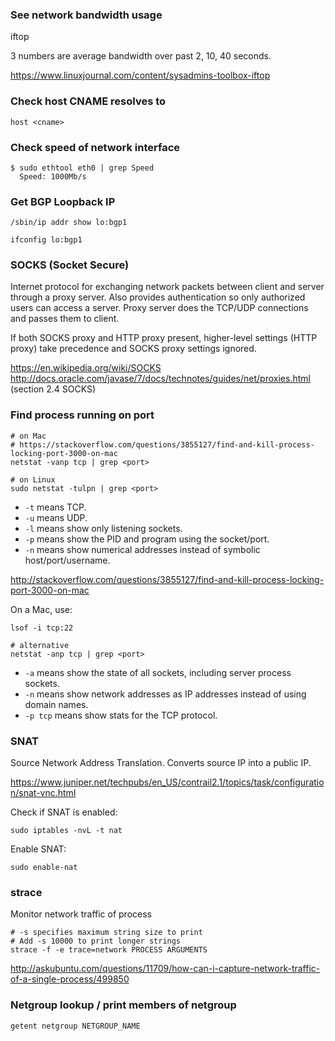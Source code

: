 ### See network bandwidth usage

iftop

3 numbers are average bandwidth over past 2, 10, 40 seconds.

https://www.linuxjournal.com/content/sysadmins-toolbox-iftop


### Check host CNAME resolves to

```
host <cname>
```


### Check speed of network interface

```
$ sudo ethtool eth0 | grep Speed
  Speed: 1000Mb/s
```


### Get BGP Loopback IP

```
/sbin/ip addr show lo:bgp1

ifconfig lo:bgp1
```


### SOCKS (Socket Secure)

Internet protocol for exchanging network packets between client and server through a proxy server. Also provides authentication so only authorized users can access a server. Proxy server does the TCP/UDP connections and passes them to client.

If both SOCKS proxy and HTTP proxy present, higher-level settings (HTTP proxy) take precedence and SOCKS proxy settings ignored.

https://en.wikipedia.org/wiki/SOCKS
http://docs.oracle.com/javase/7/docs/technotes/guides/net/proxies.html (section 2.4 SOCKS)


### Find process running on port

```
# on Mac
# https://stackoverflow.com/questions/3855127/find-and-kill-process-locking-port-3000-on-mac
netstat -vanp tcp | grep <port>

# on Linux
sudo netstat -tulpn | grep <port>
```

* `-t` means TCP.
* `-u` means UDP.
* `-l` means show only listening sockets.
* `-p` means show the PID and program using the socket/port.
* `-n` means show numerical addresses instead of symbolic host/port/username.

http://stackoverflow.com/questions/3855127/find-and-kill-process-locking-port-3000-on-mac

On a Mac, use:
```
lsof -i tcp:22

# alternative
netstat -anp tcp | grep <port>
```
* `-a` means show the state of all sockets, including server process sockets.
* `-n` means show network addresses as IP addresses instead of using domain names.
* `-p tcp` means show stats for the TCP protocol.


### SNAT

Source Network Address Translation. Converts source IP into a public IP.

https://www.juniper.net/techpubs/en_US/contrail2.1/topics/task/configuration/snat-vnc.html

Check if SNAT is enabled:

```
sudo iptables -nvL -t nat
```

Enable SNAT:

```
sudo enable-nat
```


### strace

Monitor network traffic of process

```
# -s specifies maximum string size to print
# Add -s 10000 to print longer strings
strace -f -e trace=network PROCESS ARGUMENTS
```

http://askubuntu.com/questions/11709/how-can-i-capture-network-traffic-of-a-single-process/499850


### Netgroup lookup / print members of netgroup

```
getent netgroup NETGROUP_NAME
```